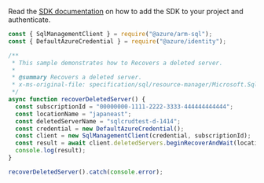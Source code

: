 Read the [SDK documentation](https://github.com/Azure/azure-sdk-for-js/blob/%40azure%2Farm-sql_9.0.1/sdk/sql/arm-sql/README.md) on how to add the SDK to your project and authenticate.

```javascript
const { SqlManagementClient } = require("@azure/arm-sql");
const { DefaultAzureCredential } = require("@azure/identity");

/**
 * This sample demonstrates how to Recovers a deleted server.
 *
 * @summary Recovers a deleted server.
 * x-ms-original-file: specification/sql/resource-manager/Microsoft.Sql/preview/2020-11-01-preview/examples/DeletedServerRecover.json
 */
async function recoverDeletedServer() {
  const subscriptionId = "00000000-1111-2222-3333-444444444444";
  const locationName = "japaneast";
  const deletedServerName = "sqlcrudtest-d-1414";
  const credential = new DefaultAzureCredential();
  const client = new SqlManagementClient(credential, subscriptionId);
  const result = await client.deletedServers.beginRecoverAndWait(locationName, deletedServerName);
  console.log(result);
}

recoverDeletedServer().catch(console.error);
```

